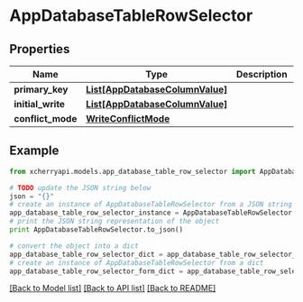 # AppDatabaseTableRowSelector


## Properties

Name | Type | Description | Notes
------------ | ------------- | ------------- | -------------
**primary_key** | [**List[AppDatabaseColumnValue]**](AppDatabaseColumnValue.md) |  | 
**initial_write** | [**List[AppDatabaseColumnValue]**](AppDatabaseColumnValue.md) |  | [optional] 
**conflict_mode** | [**WriteConflictMode**](WriteConflictMode.md) |  | [optional] 

## Example

```python
from xcherryapi.models.app_database_table_row_selector import AppDatabaseTableRowSelector

# TODO update the JSON string below
json = "{}"
# create an instance of AppDatabaseTableRowSelector from a JSON string
app_database_table_row_selector_instance = AppDatabaseTableRowSelector.from_json(json)
# print the JSON string representation of the object
print AppDatabaseTableRowSelector.to_json()

# convert the object into a dict
app_database_table_row_selector_dict = app_database_table_row_selector_instance.to_dict()
# create an instance of AppDatabaseTableRowSelector from a dict
app_database_table_row_selector_form_dict = app_database_table_row_selector.from_dict(app_database_table_row_selector_dict)
```
[[Back to Model list]](../README.md#documentation-for-models) [[Back to API list]](../README.md#documentation-for-api-endpoints) [[Back to README]](../README.md)


